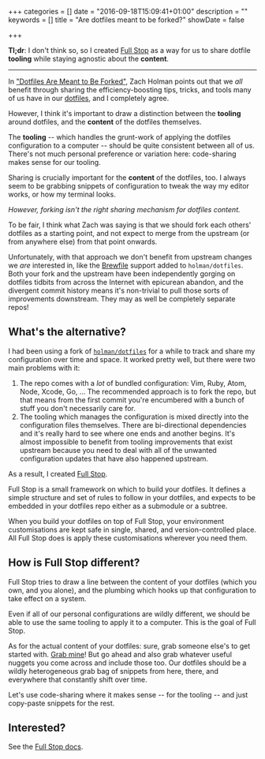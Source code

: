 +++
categories = []
date = "2016-09-18T15:09:41+01:00"
description = ""
keywords = []
title = "Are dotfiles meant to be forked?"
showDate = false

+++

**Tl;dr**: I don't think so, so I created [Full
Stop](https://github.com/goodgravy/full-stop/) as a way for us to share dotfile
**tooling** while staying agnostic about the **content**.

<!--more-->

---

In ["Dotfiles Are Meant to Be
Forked"](https://zachholman.com/2010/08/dotfiles-are-meant-to-be-forked/), Zach
Holman points out that we _all_ benefit through sharing the efficiency-boosting
tips, tricks, and tools many of us have in our
[dotfiles](https://dotfiles.github.io/), and I completely agree.

However, I think it's important to draw a distinction between the **tooling**
around dotfiles, and the **content** of the dotfiles themselves.

The **tooling** -- which handles the grunt-work of applying the dotfiles
configuration to a computer -- should be quite consistent between all of us.
There's not much personal preference or variation here: code-sharing makes
sense for our tooling.

Sharing is crucially important for the **content** of the dotfiles, too. I
always seem to be grabbing snippets of configuration to tweak the way my editor
works, or how my terminal looks.

_However, forking isn't the right sharing mechanism for dotfiles content._

To be fair, I think what Zach was saying is that we should fork each others'
dotfiles as a starting point, and not expect to merge from the upstream (or
from anywhere else) from that point onwards.

Unfortunately, with that approach we don't benefit from upstream changes we
_are_ interested in, like the
[Brewfile](https://github.com/Homebrew/homebrew-bundle) support added to
`holman/dotfiles`. Both your fork and the upstream have been independently
gorging on dotfiles tidbits from across the Internet with epicurean abandon,
and the divergent commit history means it's non-trivial to pull those sorts of
improvements downstream. They may as well be completely separate repos!

## What's the alternative?

I had been using a fork of
[`holman/dotfiles`](https://github.com/holman/dotfiles) for a while to track
and share my configuration over time and space. It worked pretty well, but
there were two main problems with it:

1. The repo comes with a _lot_ of bundled configuration: Vim, Ruby, Atom,
   Node, Xcode, Go, … The recommended approach is to fork the repo, but that
   means from the first commit you're encumbered with a bunch of stuff you
   don't necessarily care for.
1. The tooling which manages the configuration is mixed directly into the
   configuration files themselves. There are bi-directional dependencies and
   it's really hard to see where one ends and another begins. It's almost
   impossible to benefit from tooling improvements that exist upstream because
   you need to deal with all of the unwanted configuration updates that have
   also happened upstream.

As a result, I created [Full Stop](https://github.com/goodgravy/full-stop/).

Full Stop is a small framework on which to build your dotfiles. It defines a
simple structure and set of rules to follow in your dotfiles, and expects to be
embedded in your dotfiles repo either as a submodule or a subtree.

When you build your dotfiles on top of Full Stop, your environment
customisations are kept safe in single, shared, and version-controlled place.
All Full Stop does is apply these customisations wherever you need them.

## How is Full Stop different?

Full Stop tries to draw a line between the content of your dotfiles (which you
own, and you alone), and the plumbing which hooks up that configuration to take
effect on a system.

Even if all of our personal configurations are wildly different, we should be
able to use the same tooling to apply it to a computer. This is the goal of
Full Stop.

As for the actual content of your dotfiles: sure, grab someone else's to get
started with. [Grab
mine](https://github.com/goodgravy/dotfiles/archive/master.zip)! But go ahead
and also grab whatever useful nuggets you come across and include those too.
Our dotfiles should be a wildly heterogeneous grab bag of snippets from here,
there, and everywhere that constantly shift over time.

Let's use code-sharing where it makes sense -- for the tooling -- and just
copy-paste snippets for the rest.

## Interested?

See the [Full Stop docs](https://github.com/goodgravy/full-stop/).
